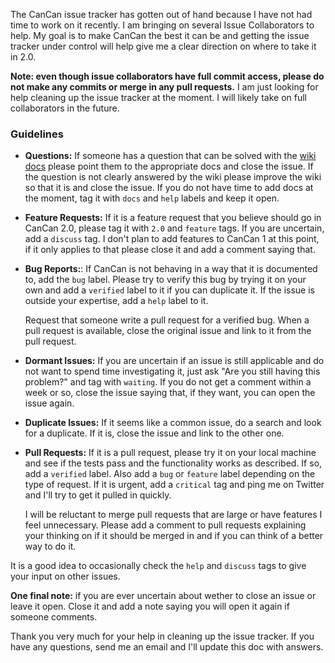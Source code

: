 The CanCan issue tracker has gotten out of hand because I have not had time to work on it recently. I am bringing on several Issue Collaborators to help. My goal is to make CanCan the best it can be and getting the issue tracker under control will help give me a clear direction on where to take it in 2.0.

**Note: even though issue collaborators have full commit access, please do not make any commits or merge in any pull requests.** I am just looking for help cleaning up the issue tracker at the moment. I will likely take on full collaborators in the future.

### Guidelines

* **Questions:** If someone has a question that can be solved with the [wiki docs](https://github.com/ryanb/cancan/wiki) please point them to the appropriate docs and close the issue. If the question is not clearly answered by the wiki please improve the wiki so that it is and close the issue. If you do not have time to add docs at the moment, tag it with `docs` and `help` labels and keep it open.

* **Feature Requests:** If it is a feature request that you believe should go in CanCan 2.0, please tag it with `2.0` and `feature` tags. If you are uncertain, add a `discuss` tag. I don't plan to add features to CanCan 1 at this point, if it only applies to that please close it and add a comment saying that.

* **Bug Reports:**: If CanCan is not behaving in a way that it is documented to, add the `bug` label. Please try to verify this bug by trying it on your own and add a `verified` label to it if you can duplicate it. If the issue is outside your expertise, add a `help` label to it.

  Request that someone write a pull request for a verified bug. When a pull request is available, close the original issue and link to it from the pull request.

* **Dormant Issues:** If you are uncertain if an issue is still applicable and do not want to spend time investigating it, just ask "Are you still having this problem?" and tag with `waiting`. If you do not get a comment within a week or so, close the issue saying that, if they want, you can open the issue again.

* **Duplicate Issues:** If it seems like a common issue, do a search and look for a duplicate. If it is, close the issue and link to the other one.

* **Pull Requests:** If it is a pull request, please try it on your local machine and see if the tests pass and the functionality works as described. If so, add a `verified` label. Also add a `bug` or `feature` label depending on the type of request. If it is urgent, add a `critical` tag and ping me on Twitter and I'll try to get it pulled in quickly.

  I will be reluctant to merge pull requests that are large or have features I feel unnecessary. Please add a comment to pull requests explaining your thinking on if it should be merged in and if you can think of a better way to do it.

It is a good idea to occasionally check the `help` and `discuss` tags to give your input on other issues.

**One final note:** if you are ever uncertain about wether to close an issue or leave it open. Close it and add a note saying you will open it again if someone comments.

Thank you very much for your help in cleaning up the issue tracker. If you have any questions, send me an email and I'll update this doc with answers.
